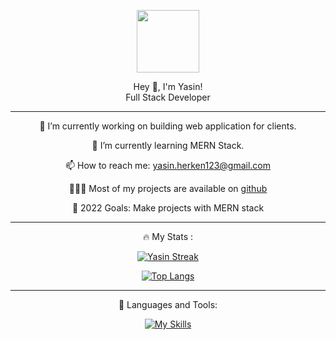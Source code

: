 <script src="https://cdn.jsdelivr.net/npm/typed.js@2.0.12"></script>
<div align="center">
  
  <img src="https://media.giphy.com/media/M9gbBd9nbDrOTu1Mqx/giphy.gif" width="100"/> <br>
  
  <div class="container">Hey 👋,<span class="auto-type"> I'm Yasin!</span></div>
  <script>var typed= new Typed(".auto-type",{
    strings:  ["Coding","Sleeping","Eating"],
    typeSpeed: 150,
    backSpeed: 150,
    loop: true
    }) </script>
  Full Stack Developer
  
  ---
  🔭   I’m currently working on building web application for clients.
  
   🌱 I’m currently learning MERN Stack.
    
   📫 How to reach me: yasin.herken123@gmail.com
  
  👨🏻‍💻 Most of my projects are available on <a href="www.github.com/yasin-herken">github</a>
  
  🥅 2022 Goals: Make projects with MERN stack
  
  ---
  
  :fire: My Stats :

[![Yasin Streak](https://github-readme-streak-stats.herokuapp.com/?user=yasin-herken)](https://git.io/streak-stats)
  

[![Top Langs](https://github-readme-stats.vercel.app/api/top-langs/?username=yasin-herken&layout=compact&theme=vision-friendly-dark)](https://github.com/anuraghazra/github-readme-stats)
  
  ---
🔨 Languages and Tools:
  
[![My Skills](https://skills.thijs.gg/icons?i=js,react,nodejs,mysql,git,python,mongodb,express,redis)](https://skills.thijs.gg)
  
</div>



